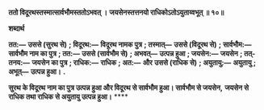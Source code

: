 **ततो विदूरथस्तस्मात्सार्वभौमस्ततोऽभवत् ।** **जयसेनस्तत्तनयो राधिकोऽतोऽयुताय्वभूत् ॥ १०॥** 

**शब्दार्थ** 

**तत:—** **उससे (सुरथ से)** **; विदूरथ:—** **विदूरथ नामक पुत्र** **; तस्मात्—** **उससे (विदूरथ से)** **; सार्वभौम:—** **सार्वभौम नाम का पुत्र** **; तत:—** **उससे (सार्वभौम से)** **; अभवत्—** **उत्पन्न हुआ** **; जयसेन:—** **जयसेन** **; तत्-तनय:—** **जयसेन का पुत्र** **; राधिक:—** **राधिक** **; अत:—** **और** **उससे (राधिक से)** **; अयुतायु:—** **अयुतायु** **; अभूत्—** **उत्पन्न हुआ।** **.** 

**सुरथ के विदूरथ नाम का पुत्र उत्पन्न हुआ और विदूरथ से सार्वभौम हुआ। सार्वभौम से जयसेन,** **जयसेन से राधिक तथा राधिक से अयुतायु उत्पन्न हुआ।** **** 